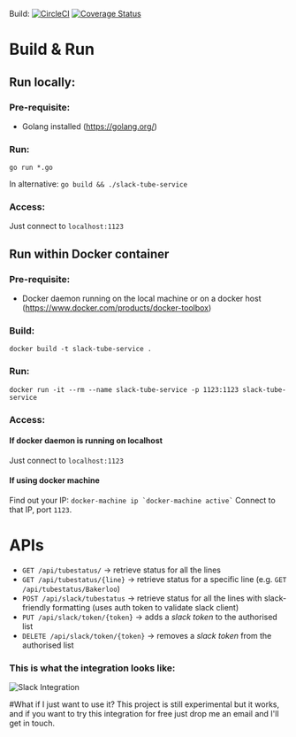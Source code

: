 Build: [![CircleCI](https://circleci.com/gh/thoeni/slack-tube-service.svg?style=svg)](https://circleci.com/gh/thoeni/slack-tube-service) [![Coverage Status](https://coveralls.io/repos/github/thoeni/slack-tube-service/badge.svg?branch=master)](https://coveralls.io/github/thoeni/slack-tube-service?branch=master)

# Build & Run

## Run locally:
### Pre-requisite:
 - Golang installed (<https://golang.org/>)

### Run:
```go run *.go```

In alternative:
```go build && ./slack-tube-service```

### Access:
Just connect to ```localhost:1123```

## Run within Docker container
### Pre-requisite:
 - Docker daemon running on the local machine or on a docker host (<https://www.docker.com/products/docker-toolbox>)

### Build:
```docker build -t slack-tube-service .```

### Run:
```docker run -it --rm --name slack-tube-service -p 1123:1123 slack-tube-service```

### Access:

#### If docker daemon is running on localhost
Just connect to ```localhost:1123```

#### If using docker machine
Find out your IP: ``` docker-machine ip `docker-machine active` ```
Connect to that IP, port ```1123```.

# APIs
 - ```GET /api/tubestatus/``` -> retrieve status for all the lines
 - ```GET /api/tubestatus/{line}``` -> retrieve status for a specific line (e.g. ```GET /api/tubestatus/Bakerloo```)
 - ```POST /api/slack/tubestatus``` -> retrieve status for all the lines with slack-friendly formatting (uses auth token to validate slack client)
 - ```PUT /api/slack/token/{token}``` -> adds a *slack token* to the authorised list
 - ```DELETE /api/slack/token/{token}``` -> removes a *slack token* from the authorised list

### This is what the integration looks like:
![Slack Integration](http://www.antoniotroina.com/downloads/tube.png)

#What if I just want to use it?
This project is still experimental but it works, and if you want to try this integration for free just drop me an email and I'll get in touch.
